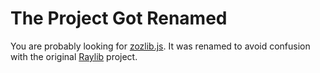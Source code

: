 # The Project Got Renamed

You are probably looking for [zozlib.js](https://github.com/tsoding/zozlib.js). It was renamed to avoid confusion with the original [Raylib](https://github.com/raysan5/raylib) project.
